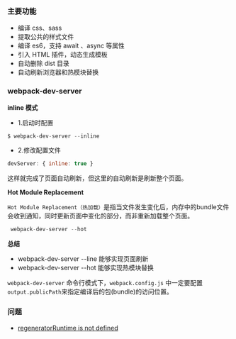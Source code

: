 ### 主要功能

* 编译 css、sass
* 提取公共的样式文件
* 编译 es6，支持 await 、async 等属性
* 引入 HTML 插件，动态生成模板
* 自动删除 dist 目录
* 自动刷新浏览器和热模块替换

### webpack-dev-server

**inline 模式**

* 1.启动时配置

```js
$ webpack-dev-server --inline
```

* 2.修改配置文件

```js
devServer: { inline: true }
```

这样就完成了页面自动刷新，但这里的自动刷新是刷新整个页面。

**Hot Module Replacement**

`Hot Module Replacement（热加载）`是指当文件发生变化后，内存中的bundle文件会收到通知，同时更新页面中变化的部分，而非重新加载整个页面。

```js
 webpack-dev-server --hot
```

**总结**

* webpack-dev-server --line 能够实现页面刷新
* webpack-dev-server --hot  能够实现热模块替换

`webpack-dev-server` 命令行模式下，`webpack.config.js` 中一定要配置`output.publicPath`来指定编译后的包(bundle)的访问位置。

### 问题

* [regeneratorRuntime is not defined](http://esausilva.com/2017/07/11/uncaught-referenceerror-regeneratorruntime-is-not-defined-two-solutions/)
